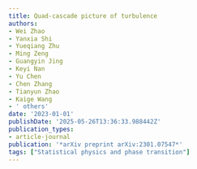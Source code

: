 ```yaml
---
title: Quad-cascade picture of turbulence
authors:
- Wei Zhao
- Yanxia Shi
- Yueqiang Zhu
- Ming Zeng
- Guangyin Jing
- Keyi Nan
- Yu Chen
- Chen Zhang
- Tianyun Zhao
- Kaige Wang
- ' others'
date: '2023-01-01'
publishDate: '2025-05-26T13:36:33.988442Z'
publication_types:
- article-journal
publication: '*arXiv preprint arXiv:2301.07547*'
tags: ["Statistical physics and phase transition"]
---
```

